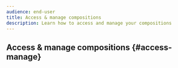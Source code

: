 ```yaml
---
audience: end-user
title: Access & manage compositions
description: Learn how to access and manage your compositions
---
```


## Access & manage compositions {#access-manage}


